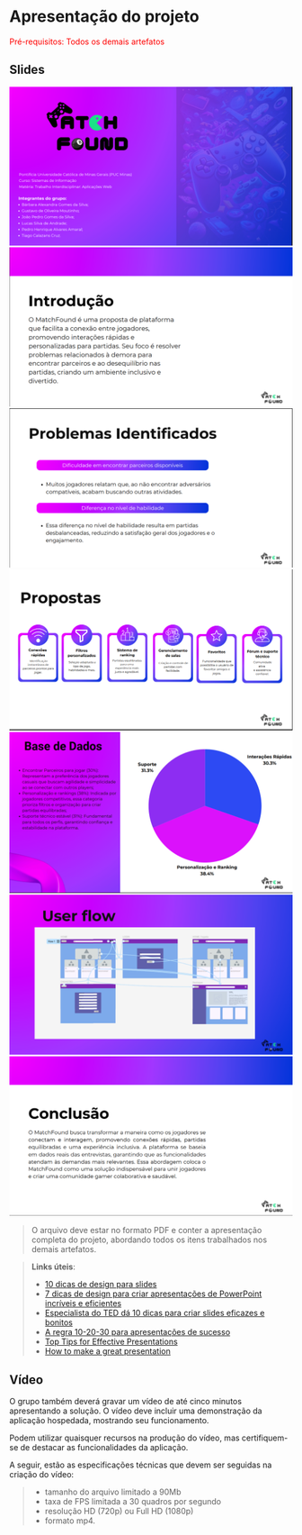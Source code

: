 # Apresentação do projeto

<span style="color:red">Pré-requisitos: Todos os demais artefatos</span>


## Slides

![slide](/docs/images/01.png)
![slide](/docs/images/02.png)
![slide](/docs/images/03.png)
![slide](/docs/images/04.png)
![slide](/docs/images/05.png)
![slide](/docs/images/06.png)
![slide](/docs/images/07.png)

> O arquivo deve estar no formato PDF e conter a apresentação completa do projeto, abordando todos os itens trabalhados nos demais artefatos. 

> **Links úteis**:
> - [10 dicas de design para slides](https://rockcontent.com/blog/design-para-slides/)
> - [7 dicas de design para criar apresentações de PowerPoint incríveis e eficientes](https://www.shutterstock.com/pt/blog/7-dicas-de-design-para-criar-apresentacoes-de-powerpoint-incriveis-e-eficientes)
> - [Especialista do TED dá 10 dicas para criar slides eficazes e bonitos](https://soap.com.br/blog/especialista-do-ted-da-10-dicas-para-criar-slides-eficazes-e-bonitos)
> - [A regra 10-20-30 para apresentações de sucesso](https://revistapegn.globo.com/Noticias/noticia/2014/07/regra-10-20-30-para-apresentacoes-de-sucesso.html)
> - [Top Tips for Effective Presentations](https://www.skillsyouneed.com/present/presentation-tips.html)
> - [How to make a great presentation](https://www.ted.com/playlists/574/how_to_make_a_great_presentation)


## Vídeo

O grupo também deverá gravar um vídeo de até cinco minutos apresentando a solução. O vídeo deve incluir uma demonstração da aplicação hospedada, mostrando seu funcionamento.

Podem utilizar quaisquer recursos na produção do vídeo, mas certifiquem-se de destacar as funcionalidades da aplicação.

A seguir, estão as especificações técnicas que devem ser seguidas na criação do vídeo:

> - tamanho do arquivo limitado a 90Mb
> - taxa de FPS limitada a 30 quadros por segundo
> - resolução HD (720p) ou Full HD (1080p)
> - formato mp4.


